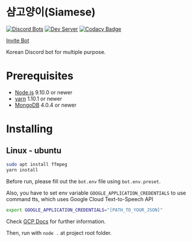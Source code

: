 # 샴고양이(Siamese)
[![Discord Bots](https://discordbots.org/api/widget/status/357073005819723777.svg)](https://discordbots.org/bot/357073005819723777)
[![Dev Server](https://discordapp.com/api/guilds/498712729381634058/widget.png)](https://discord.gg/d8r6tDz)
[![Codacy Badge](https://api.codacy.com/project/badge/Grade/740678f4912c4afab3dd179240ffddc4)](https://www.codacy.com/app/WoodNeck/siamese?utm_source=github.com&amp;utm_medium=referral&amp;utm_content=WoodNeck/siamese&amp;utm_campaign=Badge_Grade)

[Invite Bot](https://discordapp.com/oauth2/authorize?client_id=357073005819723777&scope=bot&permissions=-1)

Korean Discord bot for multiple purpose.

# Prerequisites
- [Node.js](https://nodejs.org/ko/download/package-manager/) 9.10.0 or newer
- [yarn](https://yarnpkg.com/lang/en/docs/install/#debian-stable) 1.10.1 or newer
- [MongoDB](https://docs.mongodb.com/manual/tutorial/install-mongodb-on-ubuntu/) 4.0.4 or newer

# Installing
## Linux - ubuntu
```sh
sudo apt install ffmpeg
yarn install
```
Before run, please fill out the `bot.env` file using `bot.env.preset`.

Also, you have to set env variable `GOOGLE_APPLICATION_CREDENTIALS` to use command tts, which uses Google Cloud Text-to-Speech API

```sh
export GOOGLE_APPLICATION_CREDENTIALS="[PATH_TO_YOUR_JSON]"
```

Check [GCP Docs](https://cloud.google.com/text-to-speech/docs/quickstart-client-libraries#client-libraries-install-nodejs) for further information.

Then, run with `node .` at project root folder.
